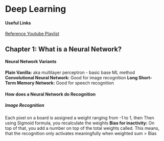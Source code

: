 Deep Learning
===========
#### Useful Links
[Reference Youtube Playlist](https://www.youtube.com/watch?v=aircAruvnKk&list=PLZHQObOWTQDNU6R1_67000Dx_ZCJB-3pi&index=2)

## Chapter 1: What is a Neural Network?

#### Neural Network Variants
**Plain Vanilla:** aka multilayer perceptron - basic base ML method
**Convolutional Neural Network:** Good for image recognition
**Long Short-Term Memory Network:** Good for speech recognition

#### How does a Neural Network do Recognition
##### Image Recognition
Each pixel on a board is assigned a weight ranging from -1 to 1, then 
Then using Sigmoid formula, you recalculate the weights
**Bias for inactivity:** On top of that, you add a number on top of the total weights called. This means, that the recognition only activates meaningfully when weighted sum > Bias

